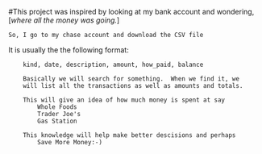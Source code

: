 #This project was inspired by looking at my bank account and wondering,[*where all the money was going.*]
	
	So, I go to my chase account and download the CSV file

It is usually the the following format:
	
		kind, date, description, amount, how_paid, balance

		Basically we will search for something.  When we find it, we
		will list all the transactions as well as amounts and totals.

		This will give an idea of how much money is spent at say
			Whole Foods
			Trader Joe's
			Gas Station

		This knowledge will help make better descisions and perhaps 
			Save More Money:-) 